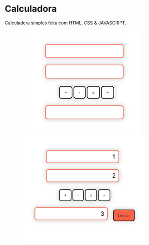 # Calculadora
Calculadora simples feita com HTML, CSS & JAVASCRIPT.

<p align="center">
  <img src="img.png">
  <img src="img2.png" height="333px">
</p>

